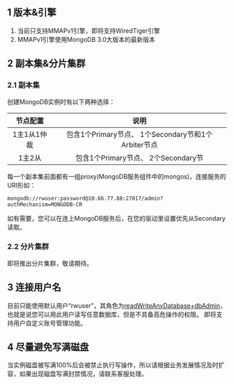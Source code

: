 ## 1 版本&引擎

1)	当前只支持MMAPv1引擎，即将支持WiredTiger引擎
2)	MMAPv1引擎使用MongoDB 3.0大版本的最新版本

## 2 副本集&分片集群

### 2.1 副本集

创建MongoDB实例时有以下两种选择：

|节点配置|说明|
|:--:|:--:|
|1主1从1仲裁|包含1个Primary节点、 1个Secondary节和1个Arbiter节点|
|1主2从|包含1个Primary节点、 2个Secondary节|

每一个副本集前面都有一组proxy(MongoDB服务组件中的mongos)，连接服务的URI形如：
```
mongodb://rwuser:password@10.66.77.88:27017/admin?authMechanism=MONGODB-CR
```

如有需要，您可以在连上MongoDB服务后，在您的驱动里设置优先从Secondary读取。

### 2.2 分片集群

即将推出分片集群，敬请期待。

## 3 连接用户名

目前只能使用默认用户“rwuser”，其角色为[readWriteAnyDatabase+dbAdmin](http://docs.mongodb.org/v3.0/reference/built-in-roles/)，也就是说您可以用此用户读写任意数据库，但是不具备高危操作的权限。
即将支持用户自定义账号管理功能。


## 4 尽量避免写满磁盘

当实例磁盘被写满100%后会被禁止执行写操作，所以请根据业务发展情况及时扩容，如果出现磁盘写满封禁情况，请联系客服处理。